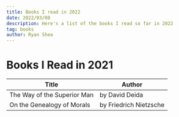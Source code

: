 ```yaml
---
title: Books I read in 2022
date: 2022/03/08
description: Here's a list of the books I read so far in 2022
tag: books
author: Ryan Shea
---
```


# Books I Read in 2021

| Title       | Author      |
| ----------- | ----------- |
| The Way of the Superior Man      | by David Deida                |
| On the Genealogy of Morals       | by Friedrich Nietzsche        |
